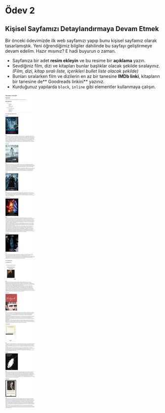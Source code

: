# Ödev 2

## Kişisel Sayfamızı Detaylandırmaya Devam Etmek

Bir önceki ödevimizde ilk web sayfamızı yapıp bunu kişisel sayfamız olarak tasarlamıştık. Yeni öğrendiğimiz bilgiler dahilinde bu sayfayı geliştirmeye devam edelim. Hazır mısınız? E hadi buyurun o zaman.

-   Sayfanıza bir adet  **resim ekleyin**  ve bu resime bir  **açıklama**  yazın.
-   Sevdiğiniz film, dizi ve kitapları bunlar başlıklar olacak şekilde sıralayınız.  _(Film, dizi, kitap sıralı liste, içerikleri bullet liste olacak şekilde)_
-   Bunları sıralarken film ve dizilerin en az bir tanesine  **IMDb linki**, kitapların bir tanesine de** Goodreads linkini** yazınız.
-   Kurduğunuz yapılarda  `block`,  `inline`  gibi elementler kullanmaya çalışın.

![alt text](https://github.com/Mua12/frontend-web-dev-101/blob/main/HTML/000_HTML_ODEVLER/Odev_2/images/md_01.png)